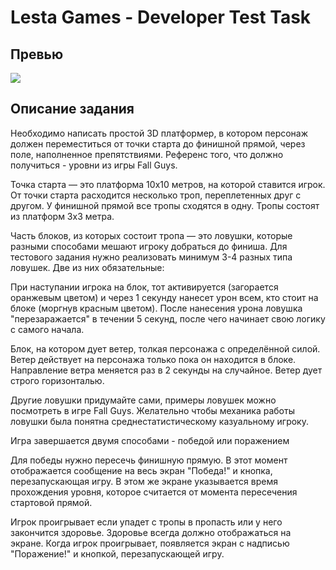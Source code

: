 # Lesta Games - Developer Test Task

## Превью

![](readme_files/preview.gif)

## Описание задания

Необходимо написать простой 3D платформер, в котором персонаж должен переместиться от точки
старта до финишной прямой, через поле, наполненное препятствиями. Референс того, что должно
получиться - уровни из игры Fall Guys.

Точка старта — это платформа 10х10 метров, на которой ставится игрок. От точки старта расходится
несколько троп, переплетенных друг с другом. У финишной прямой все тропы сходятся в одну.
Тропы состоят из платформ 3х3 метра.

Часть блоков, из которых состоит тропа — это ловушки, которые разными способами мешают
игроку добраться до финиша. Для тестового задания нужно реализовать минимум 3-4 разных типа
ловушек. Две из них обязательные:

При наступании игрока на блок, тот активируется (загорается оранжевым цветом) и через 1 секунду
нанесет урон всем, кто стоит на блоке (моргнув красным цветом). После нанесения урона ловушка
"перезаражается" в течении 5 секунд, после чего начинает свою логику с самого начала.

Блок, на котором дует ветер, толкая персонажа с определённой силой. Ветер действует на
персонажа только пока он находится в блоке. Направление ветра меняется раз в 2 секунды на
случайное. Ветер дует строго горизонталью.

Другие ловушки придумайте сами, примеры ловушек можно посмотреть в игре Fall Guys. Желательно 
чтобы механика работы ловушки была понятна среднестатистическому казуальному игроку.

Игра завершается двумя способами - победой или поражением

Для победы нужно пересечь финишную прямую. В этот момент отображается сообщение на весь
экран "Победа!" и кнопка, перезапускающая игру. В этом же экране указывается время
прохождения уровня, которое считается от момента пересечения стартовой прямой.

Игрок проигрывает если упадет с тропы в пропасть или у него закончится здоровье. Здоровье всегда
должно отображаться на экране. Когда игрок проигрывает, появляется экран с надписью
"Поражение!" и кнопкой, перезапускающей игру.